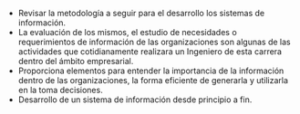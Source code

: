 - Revisar la metodología a seguir para el desarrollo los sistemas de información.
- La evaluación de los mismos, el estudio de necesidades o requerimientos de información de las organizaciones son algunas de las actividades que cotidianamente realizara un Ingeniero de esta carrera dentro del ámbito empresarial.
- Proporciona elementos para entender la importancia de la información dentro de las organizaciones, la forma eficiente de generarla y utilizarla en la toma decisiones.
- Desarrollo de un sistema de información desde principio a fin.
